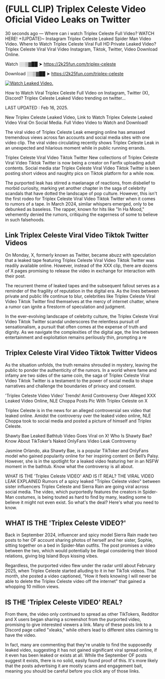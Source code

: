 # (FULL CLIP) Triplex Celeste Video Oficial Video Leaks on Twitter

30 seconds ago — Where can i watch Triplex Celeste Full Video? WATCH HERE! +(UPDATE)~ Instagram Triplex Celeste Leaked Spider Man Video Video. Where to Watch Triplex Celeste Viral Full HD Private Leaked Video? Triplex Celeste Viral Viral Video Instagram, Tiktok, Twitter, Video Download Online.

Watch ░░▒▓██ ➤ https://2k25fun.com/triplex-celeste

Download ░░▒▓██ ➤ https://2k25fun.com/triplex-celeste

[![Watch Leaked Video.](https://miro.medium.com/v2/resize:fit:828/format:webp/1*cilzJN44JGOrTw9NJCrNHA.gif "Watch Leaked Video")](https://2k25fun.com/triplex-celeste)

How to Watch Viral Triplex Celeste Full Video on Instagram, Twitter (X), Discord? Triplex Celeste Leaked Video trending on twitter...

LAST UPDATED : Feb 16, 2025.

New Triplex Celeste Leaked Video, Link to Watch Triplex Celeste Leaked Video Viral On Social Media. Full Video Video to Watch and Download!

The viral video of Triplex Celeste Leak emerging online has amassed tremendous views across fan accounts and social media sites with one video clip. The viral video circulating recently shows Triplex Celeste Leak in an unexpected and hilarious moment while in public running errands.

Triplex Celeste Viral Video Tiktok Twitter New collections of Triplex Celeste Viral Video Tiktok Twitter is now being a creator on Fanfix uploading adult contents. Social media star Triplex Celeste Viral Video Tiktok Twitter is been posting short videos and naughty pics on Tiktok platform for a while now.

The purported leak has stirred a maelanage of reactions, from disbelief to morbid curiosity, marking yet another chapter in the saga of celebrity scandals that have dotted the landscape of pop culture. However, this isn't the first rodeo for Triplex Celeste Viral Video Tiktok Twitter when it comes to rumors of a tape. In March 2024, similar whispers emerged, only to be debunked as baseless. The rapper, known for hits like "In Ha Mood," vehemently denied the rumors, critiquing the eagerness of some to believe in such falsehoods.

## Link Triplex Celeste Viral Video Tiktok Twitter Videos

On Monday, X, formerly known as Twitter, became abuzz with speculation that a leaked tape featuring Triplex Celeste Viral Video Tiktok Twitter was readily available online. However, instead of the XXX clip, there are dozens of X pages promising to release the video in exchange for interaction with their post.

The recurrent theme of leaked tapes and the subsequent fallout serves as a reminder of the fragility of reputation in the digital era. As the lines between private and public life continue to blur, celebrities like Triplex Celeste Viral Video Tiktok Twitter find themselves at the mercy of internet chatter, where a rumor can ignite a firestorm of speculation and judgment.

In the ever-evolving landscape of celebrity culture, the Triplex Celeste Viral Video Tiktok Twitter scandal underscores the relentless pursuit of sensationalism, a pursuit that often comes at the expense of truth and dignity. As we navigate the complexities of the digital age, the line between entertainment and exploitation remains perilously thin, prompting a re

##  Triplex Celeste Viral Video Tiktok Twitter Videos

As the situation unfolds, the truth remains shrouded in mystery, leaving the public to ponder the authenticity of the rumors. In a world where fame and infamy are two sides of the same coin, the saga of Triplex Celeste Viral Video Tiktok Twitter is a testament to the power of social media to shape narratives and challenge the boundaries of privacy and consent.

'Triplex Celeste Video Video' Trends! Amid Controversy Over Alleged XXX Leaked Video Online, NLE Choppa Posts Pic With Triplex Celeste on X

Triplex Celeste is in the news for an alleged controversial sex video that leaked online. Amidst the controversy over the leaked video online, NLE Choppa took to social media and posted a picture of himself and Triplex Celeste.

Shawty Bae Leaked Bathtub Video Goes Viral on X! Who Is Shawty Bae? Know About TikToker’s Naked OnlyFans Video Leak Controversy

Jasmine Orlando, aka Shawty Bae, is a popular TikToker and OnlyFans model who gained popularity online for her inspiring content on Bell’s Palsy. However, she is in the spotlight for a leaked video featuring her in an NSFW moment in the bathtub. Know what the controversy is all about.

WHAT IS THE 'Triplex Celeste VIDEO' AND IS IT REAL? THE VIRAL VIDEO LEAK EXPLAINED Rumors of a spicy leaked "Triplex Celeste video" between sister influencers Triplex Celeste and Sierra Rain are going viral across social media. The video, which purportedly features the creators in Spider-Man costumes, is being touted as hard to find by many, leading some to believe it might not even exist. So what's the deal? Here's what you need to know.

## WHAT IS THE 'Triplex Celeste VIDEO?'

Back in September 2024, influencer and spicy model Sierra Rain made two posts to her OF account sharing photos of herself and her sister, Sophie, sitting together on a bed in Spider-Man outfits. The post promises a video between the two, which would potentially be illegal considering their blood relations, giving big Island Boys kissing vibes.

Regardless, the purported video flew under the radar until about February 2025, when Triplex Celeste started alluding to it in her TikTok videos. That month, she posted a video captioned, "How it feels knowing I will never be able to delete the Triplex Celeste video off the internet" that gained a whopping 10 million views.

## IS THE 'Triplex Celeste VIDEO' REAL?

From there, the video only continued to spread as other TikTokers, Redditor and X users began sharing a screenshot from the purported video, promising to give interested viewers a link. Many of these posts link to a Discord page called "xleaks," while others lead to different sites claiming to have the video.

In fact, many are commenting that they're unable to find the supposedly leaked video, suggesting it has not gained significant viral spread online, if it even has been leaked or exists at all. While the September OF posts suggest it exists, there is no solid, easily found proof of this. It's more likely that the posts advertising it are mostly scams and engagement bait, meaning you should be careful before you click any of those links.